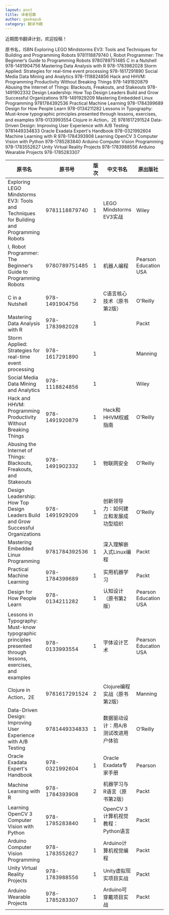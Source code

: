 ```yaml
---
layout: post
title: 译者招募
author: geekepub
category: 翻译书籍
---
```


近期图书翻译计划，欢迎投稿！

原书名，ISBN
Exploring LEGO Mindstorms EV3: Tools and Techniques for Building and Programming Robots	9781118879740
I, Robot Programmer: The Beginner‘s Guide to Programming Robots	9780789751485
C in a Nutshell	978-1491904756
Mastering Data Analysis with R	978-1783982028
Storm Applied: Strategies for real-time event processing	978-1617291890
Social Media Data Mining and Analytics	978-1118824856
Hack and HHVM: Programming Productivity Without Breaking Things	978-1491920879
Abusing the Internet of Things: Blackouts, Freakouts, and Stakeouts	978-1491902332
Design Leadership: How Top Design Leaders Build and Grow Successful Organizations	978-1491929209
Mastering Embedded Linux Programming	9781784392536
Practical Machine Learning	978-1784399689
Design for How People Learn	978-0134211282
Lessons in Typography: Must-know typographic principles presented through lessons, exercises, and examples	978-0133993554
Clojure in Action，2E	9781617291524
Data-Driven Design: Improving User Experience with A/B Testing	9781449334833
Oracle Exadata Expert's Handbook	978-0321992604
Machine Learning with R	978-1784393908
Learning OpenCV 3 Computer Vision with Python	978-1785283840
Arduino Computer Vision Programming	978-1783552627
Unity Virtual Reality Projects	978-1783988556
Arduino Wearable Projects	978-1785283307

| 原书名 | 原书号 | 版次 | 中文书名 | 原出版社 | 原书出版时间 |
| ------ | ------ | ---- | -------- | -------- | ------------ |
| Exploring LEGO Mindstorms EV3: Tools and Techniques for Building and Programming Robots |	9781118879740 |	1 |	LEGO Mindstorms EV3实战 |	Wiley |	2014/8/11 |
| I, Robot Programmer: The Beginner‘s Guide to Programming Robots |	9780789751485 |	1	| 机器人编程 |	Pearson Education USA |	2016/1/26 |
| C in a Nutshell	| 978-1491904756 | 2 | C语言核心技术（原书第2版）	| O'Reilly | |
| Mastering Data Analysis with R | 978-1783982028 | 1 |  | Packt | 2015/9/30 |
| Storm Applied: Strategies for real-time event processing | 978-1617291890 | 1 |  | Manning | 2015/5/6
| Social Media Data Mining and Analytics | 978-1118824856 | 1 |  | Wiley | 2015/10/12
| Hack and HHVM: Programming Productivity Without Breaking Things | 978-1491920879 | 1 | Hack和HHVM权威指南 | O'Reilly | 	2015/8/25
| Abusing the Internet of Things: Blackouts, Freakouts, and Stakeouts | 978-1491902332 | 1 | 物联网安全 | O'Reilly | 2015/11/25
| Design Leadership: How Top Design Leaders Build and Grow Successful Organizations | 978-1491929209 | 1 | 	创新领导力：如何建立和发展成功型组织 | O'Reilly | 2015/11/25
| Mastering Embedded Linux Programming | 9781784392536 | 1 | 深入理解嵌入式Linux编程 | Packt | 2015/10/31 |
| Practical Machine Learning | 978-1784399689 | 1 | 实用机器学习 | Packt | 2015/8/31 |
| Design for How People Learn | 978-0134211282 | 1 | 认知设计（原书第2版） | Pearson Education USA | 2015/12/19 |
| Lessons in Typography: Must-know typographic principles presented through lessons, exercises, and examples | 978-0133993554 | 1 | 字体设计艺术 | Pearson Education USA | 2015/8/2 |
| Clojure in Action，2E | 9781617291524 | 2 | Clojure编程实战（原书第2版） | Manning | 2015/8/31 |
| Data-Driven Design: Improving User Experience with A/B Testing | 9781449334833 | 1 | 数据驱动设计：用A/B测试改进用户体验 | 	O’Reilly | 2015/10/25 |
| Oracle Exadata Expert's Handbook | 978-0321992604 | 1 | Oracle Exadata专家手册 | Pearson | 2015/6/1 |
| Machine Learning with R | 978-1784393908 | 2 | 机器学习与R语言（原书第2版） |	Packt | 2015/7/31 |
| Learning OpenCV 3 Computer Vision with Python | 978-1785283840 | 1 | OpenCV 3计算机视觉教程：Python语言 |	Packt | 2015/11/2 |
| Arduino Computer Vision Programming |	978-1783552627 | 1 | Arduino计算机视觉编程 | Packt | 2015/8/28 |
| Unity Virtual Reality Projects | 978-1783988556 | 1 | Unity虚拟现实项目实战 | Packt | 2015/9/1 |
| Arduino Wearable Projects | 978-1785283307 | 1 | Arduino可穿戴项目实战 | Packt | 2015/8/28 |
